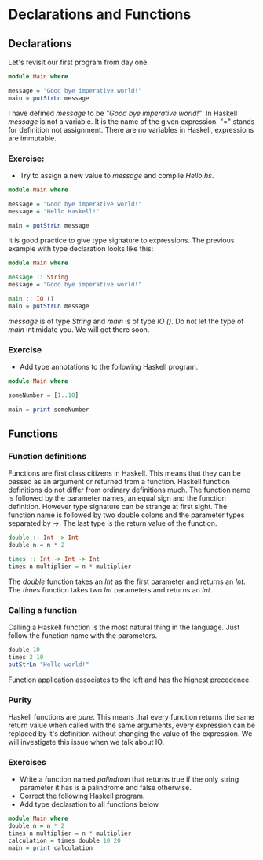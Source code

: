 # Declarations and Functions

## Declarations

Let's revisit our first program from day one.

``` haskell
module Main where

message = "Good bye imperative world!"
main = putStrLn message
```

I have defined *message* to be *"Good bye imperative world!"*.  In Haskell
*message* is not a variable.  It is the name of the given expression.
"=" stands for definition not assignment.  There are no variables in Haskell,
expressions are immutable.

### Exercise:
 * Try to assign a new value to *message* and compile *Hello.hs*.

``` haskell
module Main where

message = "Good bye imperative world!"
message = "Hello Haskell!"

main = putStrLn message
```

It is good practice to give type signature to expressions.  The previous
example with type declaration looks like this:

``` haskell
module Main where

message :: String
message = "Good bye imperative world!"

main :: IO ()
main = putStrLn message
```

*message* is of type *String* and *main* is of type *IO ()*.  Do not let the
type of *main* intimidate you.  We will get there soon.

### Exercise
 * Add type annotations to the following Haskell program.

``` haskell
module Main where

someNumber = [1..10]

main = print someNumber
```

## Functions

### Function definitions

Functions are first class citizens in Haskell.  This means that they can be
passed as an argument or returned from a function.  Haskell function definitions
do not differ from ordinary definitions much.  The function name is followed by
the parameter names, an equal sign and the function definition.  However type
signature can be strange at first sight.  The function name is followed by
two double colons and the parameter types separated by *->*.  The last type is
the return value of the function.

``` haskell
double :: Int -> Int
double n = n * 2

times :: Int -> Int -> Int
times n multiplier = n * multiplier
```

The *double* function takes an *Int* as the first parameter and returns an
*Int*.  The *times* function takes two *Int* parameters and returns an *Int*.

### Calling a function

Calling a Haskell function is the most natural thing in the language.  Just
follow the function name with the parameters.

``` haskell
double 10
times 2 10
putStrLn "Hello world!"
```

Function application associates to the left and has the highest precedence.

### Purity

Haskell functions are *pure*.  This means that every function returns the same
return value when called with the same arguments,  every expression can be
replaced by it's definition without changing the value of the expression.  We
will investigate this issue when we talk about IO.

### Exercises
 * Write a function named *palindrom* that returns true if the only string
   parameter it has is a palindrome and false otherwise.
 * Correct the following Haskell program.
 * Add type declaration to all functions below.

``` Haskell
module Main where
double n = n * 2
times n multiplier = n * multiplier
calculation = times double 10 20
main = print calculation
```
